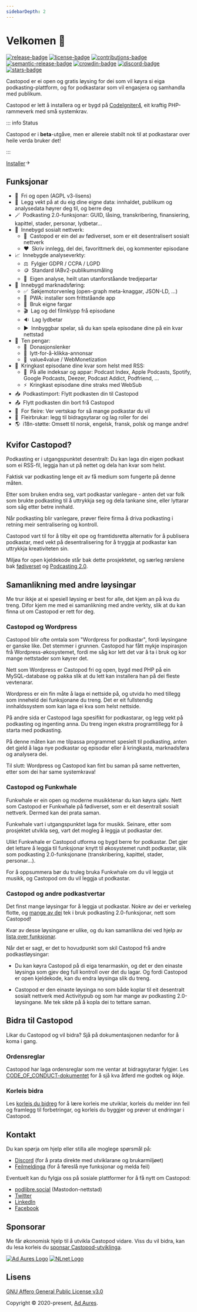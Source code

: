 ```yaml
---
sidebarDepth: 2
---
```


# Velkomen 👋

[![release-badge]][release]&nbsp;[![license-badge]][license]&nbsp;[![contributions-badge]][contributions]&nbsp;[![semantic-release-badge]][semantic-release]&nbsp;[![crowdin-badge]][crowdin]&nbsp;[![discord-badge]][discord]&nbsp;[![stars-badge]][stars]

Castopod er ei open og gratis løysing for dei som vil køyra si eiga
podkasting-plattform, og for podkastarar som vil engasjera og samhandla med
publikum.

Castopod er lett å installera og er bygd på
[CodeIgniter4](https://codeigniter.com/), eit kraftig PHP-rammeverk med små
systemkrav.

::: info Status

Castopod er i **beta**-utgåve, men er allereie stabilt nok til at podkastarar
over heile verda&nbsp;bruker&nbsp;det!

:::

<div class="flex items-center">
  <a href="/nn-NO/getting-started/install" class="inline-flex items-center px-4 py-2 mx-auto font-semibold text-center text-white rounded-full shadow gap-x-1 bg-pine-500 hover:no-underline hover:bg-pine-600">Installer<svg viewBox="0 0 24 24" width="1em" height="1em" class="text-xl text-pine-200"><path fill="currentColor" d="m16.172 11-5.364-5.364 1.414-1.414L20 12l-7.778 7.778-1.414-1.414L16.172 13H4v-2z"></path></svg></a>
</div>

## Funksjonar

- 🌱 &nbsp;Fri og open (AGPL v3-lisens)
- 🔐 &nbsp;Legg vekt på at du eig dine eigne data: innhaldet, publikum og
  analysedata høyrer deg til, og&nbsp;berre&nbsp;deg
- 🪄 &nbsp;Podkasting 2.0-funksjonar: GUID, låsing, transkribering,
  finansiering, kapittel, stader, personar, lydbetar…
- 💬 &nbsp;Innebygd sosialt nettverk:
  - 🚀 &nbsp;Castopod er ein del av fødiverset, som er eit desentralisert
    sosialt nettverk
  - ❤️ &nbsp;Skriv innlegg, del dei, favorittmerk dei, og kommenter episodane
- 📈 &nbsp;Innebygde analyseverkty:
  - ⚖️ &nbsp;Fylgjer GDPR / CCPA / LGPD
  - 🪙 &nbsp;Standard IABv2-publikumsmåling
  - 🏡 &nbsp;Eigen analyse, heilt utan utanforståande tredjepartar
- 📢 &nbsp;Innebygd marknadsføring:
  - ✅ &nbsp;Søkjemotorvenleg (open-graph meta-knaggar, JSON-LD, …)
  - 📱 &nbsp;PWA: installer som frittståande app
  - 🎨 &nbsp;Bruk eigne fargar
  - 🎬 &nbsp;Lag og del filmklypp frå episodane
  - 🔉 &nbsp;Lag lydbetar
  - ▶️ &nbsp;Innbyggbar spelar, så du kan spela episodane dine på ein kvar
    nettstad
- 💸 &nbsp;Ten pengar:
  - 🔗 &nbsp;Donasjonslenker
  - 📲 &nbsp;lytt-for-å-klikka-annonsar
  - 🤝 &nbsp;value4value / WebMonetization
- 📡 &nbsp;Kringkast episodane dine kvar som helst med RSS:
  - 📱 &nbsp;På alle indeksar og appar: Podcast Index, Apple Podcasts, Spotify,
    Google Podcasts, Deezer, Podcast Addict, Podfriend, …
  - ⚡ &nbsp;Kringkast episodane dine straks med WebSub
- 📥 &nbsp;Podkastimport: Flytt podkasten din til Castopod
- 📤 &nbsp;Flytt podkasten din bort frå Castopod
- 🔀 &nbsp;For fleire: Ver vertskap for så mange podkastar du vil
- 👥 &nbsp;Fleirbrukar: legg til bidragsytarar og lag roller for dei
- 🌎 &nbsp;i18n-støtte: Omsett til norsk, engelsk, fransk, polsk og mange andre!

## Kvifor Castopod?

Podkasting er i utgangspunktet desentralt: Du kan laga din eigen podkast som ei
RSS-fil, leggja han ut på nettet og dela han kvar som helst.

Faktisk var podkasting lenge eit av få medium som fungerte på denne måten.

Etter som bruken endra seg, vart podkastar vanlegare - anten det var folk som
brukte podkasting til å uttrykkja seg og dela tankane sine, eller lyttarar som
såg etter betre innhald.

Når podkasting blir vanlegare, prøver fleire firma å driva podkasting i retning
meir sentralisering og kontroll.

Castopod vart til for å tilby eit ope og framtidsretta alternativ for å
publisera podkastar, med vekt på desentralisering for å tryggja at podkastar kan
uttrykkja kreativiteten sin.

Miljøa for open kjeldekode står bak dette prosjektetet, og særleg rørslene bak
[fødiverset](https://fediverse.party/en/fediverse/) og
[Podcasting 2.0](https://podcastindex.org/).

## Samanlikning med andre løysingar

Me trur ikkje at ei spesiell løysing er best for alle, det kjem an på kva du
treng. Difor kjem me med ei samanlikning med andre verkty, slik at du kan finna
ut om Castopod er rett for&nbsp;deg.

### Castopod og Wordpress

Castopod blir ofte omtala som "Wordpress for podkastar", fordi løysingane er
ganske like. Det stemmer i grunnen. Castopod har fått mykje inspirasjon frå
Wordpress-økosystemet, fordi me såg kor lett det var å ta i bruk og kor mange
nettstader som køyrer&nbsp;det.

Nett som Wordpress er Castopod fri og open, bygd med PHP på ein MySQL-database
og pakka slik at du lett kan installera han på dei fleste vevtenarar.

Wordpress er ein fin måte å laga ei nettside på, og utvida ho med tillegg som
inneheld dei funksjonane du treng. Det er eit fullstendig innhaldssystem som kan
laga ei kva som helst nettside.

På andre sida er Castopod laga spesifikt for podkastarar, og legg vekt på
podkasting og ingenting anna. Du treng ingen ekstra programtillegg for å starta
med&nbsp;podkasting.

På denne måten kan me tilpassa programmet spesielt til podkasting, anten det
gjeld å laga nye podkastar og episodar eller å kringkasta, marknadsføra og
analysera dei.

Til slutt: Wordpress og Castopod kan fint bu saman på same nettverten, etter som
dei har same systemkrava!

### Castopod og Funkwhale

Funkwhale er ein open og moderne musikktenar du kan køyra sjølv. Nett som
Castopod er Funkwhale på fødiverset, som er eit desentralt sosialt nettverk.
Dermed kan dei prata saman.

Funkwhale vart i utgangspunktet laga for musikk. Seinare, etter som prosjektet
utvikla seg, vart det mogleg å leggja ut podkastar der.

Ulikt Funkwhale er Castopod utforma og bygd berre for podkastar. Det gjer det
lettare å leggja til funksjonar knytt til økosystemet rundt podkastar, slik som
podkasting 2.0-funksjonane (transkribering, kapittel, stader, personar…).

For å oppsummera bør du truleg bruka Funkwhale om du vil leggja ut musikk, og
Castopod om du vil leggja ut podkastar.

### Castopod og andre podkastvertar

Det finst mange løysingar for å leggja ut podkastar. Nokre av dei er verkeleg
flotte, og [mange av dei](https://podcastindex.org/apps) tek i bruk podkasting
2.0-funksjonar, nett som Castopod!

Kvar av desse løysingane er ulike, og du kan samanlikna dei ved hjelp av
[lista over funksjonar](#features).

Når det er sagt, er det to hovudpunkt som skil Castopod frå andre
podkastløysingar:

- Du kan køyra Castopod på di eiga tenarmaskin, og det er den einaste løysinga
  som gjev deg full kontroll over det du lagar. Og fordi Castopod er open
  kjeldekode, kan du endra løysinga slik du treng.

- Castopod er den einaste løysinga no som både koplar til eit desentralt sosialt
  nettverk med Activitypub og som har mange av podkasting 2.0-løysingane. Me tek
  sikte på å kopla dei to tettare saman.

## Bidra til Castopod

Likar du Castopod og vil bidra? Sjå på dokumentasjonen nedanfor for å koma
i&nbsp;gang.

### Ordensreglar

Castopod har laga ordensreglar som me ventar at bidragsytarar fylgjer. Les
[CODE_OF_CONDUCT-dokumentet](https://code.castopod.org/adaures/castopod/-/blob/beta/CODE_OF_CONDUCT.md)
for å sjå kva åtferd me godtek og&nbsp;ikkje.

### Korleis bidra

Les [korleis du bidreg](./contributing/guidelines.md) for å lære korleis me
utviklar, korleis du melder inn feil og framlegg til forbetringar, og korleis du
byggjer og prøver ut endringar i Castopod.

## Kontakt

Du kan spørja om hjelp eller stilla alle moglege spørsmål på:

- [Discord](https://castopod.org/discord) (for å prata direkte med utviklarane
  og brukarmiljøet)
- [Feilmeldinga](https://code.castopod.org/adaures/castopod/-/issues) (for å
  føreslå nye funksjonar og melda feil)

Eventuelt kan du fylgja oss på sosiale plattformer for å få nytt om Castopod:

- [podlibre.social](https://podlibre.social/@Castopod) (Mastodon-nettstad)
- [Twitter](https://twitter.com/castopod)
- [LinkedIn](https://linkedin.com/company/castopod)
- [Facebook](https://www.facebook.com/castopod)

## Sponsorar

Me får økonomisk hjelp til å utvikla Castopod vidare. Viss du vil bidra, kan du
lesa korleis du
[sponsar Castopod-utviklinga](https://opencollective.com/castopod/contribute).

<div class="flex flex-wrap gap-x-16 gap-y-8">
  <a href="https://adaures.com/" target="_blank" rel="noopener noreferrer"><img src="/images/sponsors/adaures.svg" alt="Ad Aures Logo" class="h-16" /></a>
  <a href="https://nlnet.nl/project/Castopod/" target="_blank" rel="noopener noreferrer"><img src="/images/sponsors/nlnet.svg" alt="NLnet Logo" class="h-16" /></a>
</div>

## Lisens

[GNU Affero General Public License v3.0](https://choosealicense.com/licenses/agpl-3.0/)

Copyright © 2020-present, [Ad Aures](https://adaures.com/).

[release]: https://code.castopod.org/adaures/castopod/-/releases
[release-badge]:
  https://img.shields.io/gitlab/v/release/2?color=brightgreen&gitlab_url=https%3A%2F%2Fcode.castopod.org%2F&include_prereleases&label=release
[license]: https://code.castopod.org/adaures/castopod/-/blob/beta/LICENSE.md
[license-badge]:
  https://img.shields.io/github/license/ad-aures/castopod?color=blue
[contributions]: https://code.castopod.org/adaures/castopod/-/issues
[contributions-badge]:
  https://img.shields.io/badge/contributions-welcome-brightgreen.svg
[semantic-release]: https://github.com/semantic-release/semantic-release
[semantic-release-badge]:
  https://img.shields.io/badge/%20%20%F0%9F%93%A6%F0%9F%9A%80-semantic--release-e10079.svg
[discord]: https://castopod.org/discord
[discord-badge]: https://img.shields.io/badge/chat-on%20discord-7389D8
[stars]: https://github.com/ad-aures/castopod/stargazers
[stars-badge]:
  https://img.shields.io/github/stars/ad-aures/castopod?style=social
[crowdin]: https://translate.castopod.org/project/castopod
[crowdin-badge]: https://badges.crowdin.net/castopod/localized.svg
